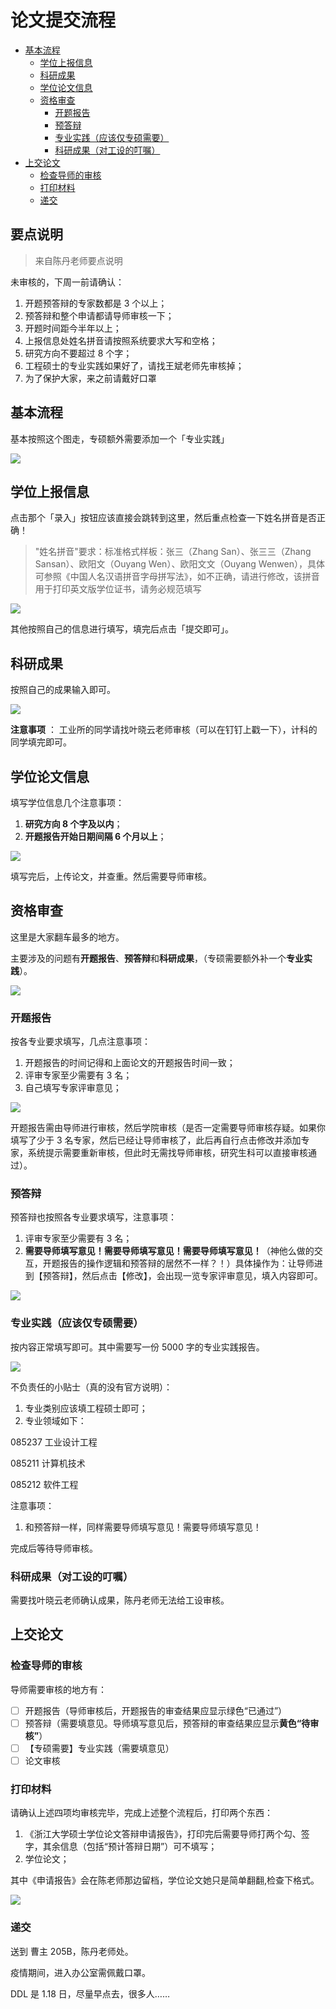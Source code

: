 # 论文提交流程

- [基本流程](#基本流程)
  - [学位上报信息](#学位上报信息)
  - [科研成果](#科研成果)
  - [学位论文信息](#学位论文信息)
  - [资格审查](#资格审查)
    - [开题报告](#开题报告)
    - [预答辩](#预答辩)
    - [专业实践（应该仅专硕需要）](#专业实践（应该仅专硕需要）)
    - [科研成果（对工设的叮嘱）](#科研成果（对工设的叮嘱）)
- [上交论文](#上交论文)
  - [检查导师的审核](#检查导师的审核)
  - [打印材料](#打印材料)
  - [递交](#递交)

## 要点说明

> 来自陈丹老师要点说明

未审核的，下周一前请确认：

1. 开题预答辩的专家数都是 3 个以上；
2. 预答辩和整个申请都请导师审核一下；
3. 开题时间距今半年以上；
4. 上报信息处姓名拼音请按照系统要求大写和空格；
5. 研究方向不要超过 8 个字；
6. 工程硕士的专业实践如果好了，请找王斌老师先审核掉；
7. 为了保护大家，来之前请戴好口罩

## 基本流程

基本按照这个图走，专硕额外需要添加一个「专业实践」

![](https://gw.alipayobjects.com/zos/antfincdn/2h1wrrhjqA/76b08afb-0d8c-40d0-b71f-4f9c4ac0014b.png)

## 学位上报信息

点击那个「录入」按钮应该直接会跳转到这里，然后重点检查一下姓名拼音是否正确！

> "姓名拼音"要求：标准格式样板：张三（Zhang San）、张三三（Zhang Sansan）、欧阳文（Ouyang Wen）、欧阳文文（Ouyang Wenwen），具体可参照《中国人名汉语拼音字母拼写法》，如不正确，请进行修改，该拼音用于打印英文版学位证书，请务必规范填写

![](https://gw.alipayobjects.com/zos/antfincdn/R4ceN8OM1Q/fe49cff5-a399-42fd-810f-eea327ee0902.png)

其他按照自己的信息进行填写，填完后点击「提交即可」。

## 科研成果

按照自己的成果输入即可。

![](https://gw.alipayobjects.com/zos/antfincdn/lxz8DPfOD9/522dc206-4903-42ce-a6b4-d7a2e6d4700a.png)

**注意事项** ： 工业所的同学请找叶晓云老师审核（可以在钉钉上戳一下），计科的同学填完即可。

## 学位论文信息

填写学位信息几个注意事项：

1. **研究方向 8 个字及以内**；
2. **开题报告开始日期间隔 6 个月以上**；

![](https://gw.alipayobjects.com/zos/antfincdn/lEWFij836Z/6199810e-0f26-4096-b6d2-77d95311fb00.png)

填写完后，上传论文，并查重。然后需要导师审核。

## 资格审查

这里是大家翻车最多的地方。

主要涉及的问题有**开题报告**、**预答辩**和**科研成果**，（专硕需要额外补一个**专业实践**）。

![](https://gw.alipayobjects.com/zos/antfincdn/tTvO8j4PIl/551abaea-1ad7-402d-beba-6879dba52ee8.png)

### 开题报告

按各专业要求填写，几点注意事项：

1. 开题报告的时间记得和上面论文的开题报告时间一致；
2. 评审专家至少需要有 3 名；
3. 自己填写专家评审意见；

![](https://gw.alipayobjects.com/zos/antfincdn/8wau3Bjfn7/72588734-5665-4257-bf9a-bedb295aaebf.png)

开题报告需由导师进行审核，然后学院审核（是否一定需要导师审核存疑。如果你填写了少于 3 名专家，然后已经让导师审核了，此后再自行点击修改并添加专家，系统提示需要重新审核，但此时无需找导师审核，研究生科可以直接审核通过）。

### 预答辩

预答辩也按照各专业要求填写，注意事项：

1. 评审专家至少需要有 3 名；
2. **需要导师填写意见！需要导师填写意见！需要导师填写意见！**（神他么做的交互，开题报告的操作逻辑和预答辩的居然不一样？！）具体操作为：让导师进到【预答辩】，然后点击【修改】，会出现一览专家评审意见，填入内容即可。

![](https://gw.alipayobjects.com/zos/antfincdn/IC0%26IEyi4F/48cf0b0e-0a7d-4294-b2be-99639ceeac2f.png)

### 专业实践（应该仅专硕需要）

按内容正常填写即可。其中需要写一份 5000 字的专业实践报告。

![](https://gw.alipayobjects.com/zos/antfincdn/2Lnnx7u0Zf/d37bd2d0-cab4-4130-83e5-2253df8b6c94.png)

不负责任的小贴士（真的没有官方说明）：

1. 专业类别应该填工程硕士即可；
2. 专业领域如下：

085237 工业设计工程

085211 计算机技术

085212 软件工程

注意事项：

1. 和预答辩一样，同样需要导师填写意见！需要导师填写意见！

完成后等待导师审核。

### 科研成果（对工设的叮嘱）

需要找叶晓云老师确认成果，陈丹老师无法给工设审核。

## 上交论文

### 检查导师的审核

导师需要审核的地方有：

- [ ] 开题报告（导师审核后，开题报告的审查结果应显示绿色“已通过”）
- [ ] 预答辩（需要填意见。导师填写意见后，预答辩的审查结果应显示**黄色“待审核”**）
- [ ] 【专硕需要】专业实践（需要填意见）
- [ ] 论文审核

### 打印材料

请确认上述四项均审核完毕，完成上述整个流程后，打印两个东西：

1. 《浙江大学硕士学位论文答辩申请报告》，打印完后需要导师打两个勾、签字，其余信息（包括“预计答辩日期”）可不填写；
2. 学位论文；

其中《申请报告》会在陈老师那边留档，学位论文她只是简单翻翻,检查下格式。

![](https://gw.alipayobjects.com/zos/antfincdn/3uRLCoEP9P/bc759ab1-6c88-4f8f-833b-16342a6ca7ce.png)

### 递交

送到 曹主 205B，陈丹老师处。

疫情期间，进入办公室需佩戴口罩。

DDL 是 1.18 日，尽量早点去，很多人……
